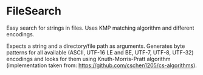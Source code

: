 # FileSearch
Easy search for strings in files. Uses KMP matching algorithm and different encodings.

Expects a string and a directory/file path as arguments.
Generates byte patterns for all available (ASCII, UTF-16 LE and BE, UTF-7, UTF-8, UTF-32) encodings and looks for them using Knuth-Morris-Pratt algorithm (implementation taken from: https://github.com/cschen1205/cs-algorithms).

